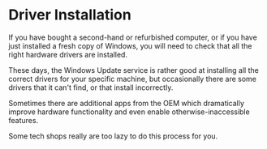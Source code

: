 # Driver Installation

If you have bought a second-hand or refurbished computer, or if you have just installed a fresh copy of Windows, you will need to check that all the right hardware drivers are installed.

These days, the Windows Update service is rather good at installing all the correct drivers for your specific machine, but occasionally there are some drivers that it can't find, or that install incorrectly.

Sometimes there are additional apps from the OEM which dramatically improve hardware functionality and even enable otherwise-inaccessible features.

Some tech shops really are too lazy to do this process for you.



##



